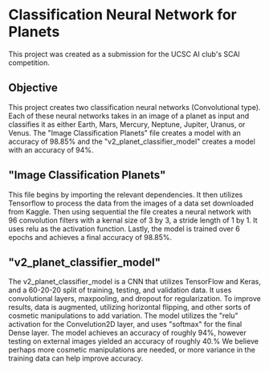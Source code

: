 # Classification Neural Network for Planets
This project was created as a submission for the UCSC AI club's SCAI competition. 

## Objective
This project creates two classification neural networks (Convolutional type). Each of these neural networks takes in an image of a planet as input and classifies it as either Earth, Mars, Mercury, Neptune, Jupiter, Uranus, or Venus. The "Image Classification Planets" file creates a model with an accuracy of 98.85% and the "v2_planet_classifier_model" creates a model with an accuracy of 94%.  

## "Image Classification Planets" 
This file begins by importing the relevant dependencies. It then utilizes Tensorflow to process the data from the images of a data set downloaded from Kaggle. Then using sequential the file creates a neural network with 96 convolution filters with a kernal size of 3 by 3, a stride length of 1 by 1. It uses relu as the activation function. Lastly, the model is trained over 6 epochs and achieves a final accuracy of 98.85%.

## "v2_planet_classifier_model"
The v2_planet_classifier_model is a CNN that utilizes TensorFlow and Keras, and a 60-20-20 split of training, testing, and validation data. It uses convolutional layers, maxpooling, and dropout for regularization. To improve results, data is augmented, utilizing horizontal flipping, and other sorts of cosmetic manipulations to add variation. The model utilizes the "relu" activation for the Convelution2D layer, and uses "softmax" for the final Dense layer. The model achieves an accuracy of roughly 94%, however testing on external images yielded an accuracy of roughly 40.% We believe perhaps more cosmetic manipulations are needed, or more variance in the training data can help improve accuracy.
